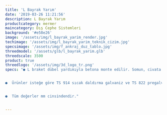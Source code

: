 ```yaml
---
title: 'L Bayrak Yarım'
date: '2019-03-26 11:21:56'
description: L Bayrak Yarım
productcategory: mermer
maincategory: Dış Cephe Sistemleri
background: '#e58e26'
image: '/assets/img/l_bayrak_yarim_render.jpg'
techimage: '/assets/img/l_bayrak_yarim_teknik_cizim.jpg'
specsimage: '/assets/img/f_ankraj_duz_tablo.jpg'
threedmodel: '/assets/glb/l_bayrak_yarim.glb'
threedscale: 3500
product: true
threedlogo: '/assets/img/3d_logo_tr.png'
specs: "● L braket dübel yardımıyla betona monte edilir. Somun, civata ve pul yardımıyla u profil l braket üzerine monte edilir.


●  Ürünler isteğe göre TS 914 sıcak daldırma galvaniz ve TS 822 pregalvanizden üretilebilmektedir.


●  Tüm değerler mm cinsindendir."


---
```

